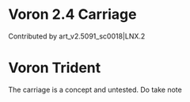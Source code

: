 # Voron 2.4 Carriage
Contributed by art_v2.5091_sc0018|LNX.2


# Voron Trident
The carriage is a concept and untested. Do take note
